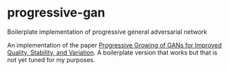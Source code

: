 # progressive-gan
Boilerplate implementation of progressive general adversarial network

An implementation of the paper [Progressive Growing of GANs for Improved Quality, Stability, and Variation](https://arxiv.org/abs/1710.10196).
A boilerplate version that works but that is not yet tuned for my purposes.
